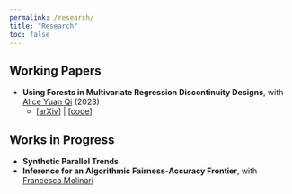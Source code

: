 ```yaml
---
permalink: /research/
title: "Research"
toc: false
---
```


## Working Papers
- **Using Forests in Multivariate Regression Discontinuity Designs**, with [Alice Yuan Qi](https://econ.washington.edu/people/yuan-alice-qi) (2023)
  - [[arXiv](https://arxiv.org/abs/2303.11721)] | [[code](https://github.com/yqi3/Replication-GRF-RD/tree/main)]

## Works in Progress
- **Synthetic Parallel Trends**
- **Inference for an Algorithmic Fairness-Accuracy Frontier**, with [Francesca Molinari](https://molinari.economics.cornell.edu/)

